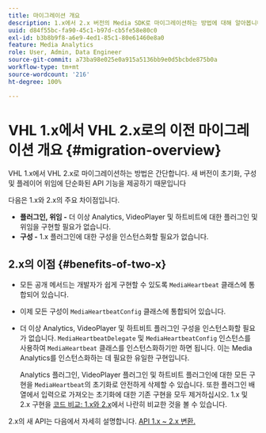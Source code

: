 ```yaml
---
title: 마이그레이션 개요
description: 1.x에서 2.x 버전의 Media SDK로 마이그레이션하는 방법에 대해 알아봅니다.
uuid: d84f55bc-fa90-45c1-b97d-cb5fe58e80c0
exl-id: b3b8b9f8-a6e9-4ed1-85c1-80e61460e8a0
feature: Media Analytics
role: User, Admin, Data Engineer
source-git-commit: a73ba98e025e0a915a5136bb9e0d5bcbde875b0a
workflow-type: tm+mt
source-wordcount: '216'
ht-degree: 100%

---
```


# VHL 1.x에서 VHL 2.x로의 이전 마이그레이션 개요 {#migration-overview}

VHL 1.x에서 VHL 2.x로 마이그레이션하는 방법은 간단합니다. 새 버전이 초기화, 구성 및 플레이어 위임에 단순화된 API 기능을 제공하기 때문입니다

다음은 1.x와 2.x의 주요 차이점입니다.

* **플러그인, 위임 -** 더 이상 Analytics, VideoPlayer 및 하트비트에 대한 플러그인 및 위임을 구현할 필요가 없습니다.
* **구성 -** 1.x 플러그인에 대한 구성을 인스턴스화할 필요가 없습니다.

## 2.x의 이점 {#benefits-of-two-x}

* 모든 공개 메서드는 개발자가 쉽게 구현할 수 있도록 `MediaHeartbeat` 클래스에 통합되어 있습니다.
* 이제 모든 구성이 `MediaHeartbeatConfig` 클래스에 통합되어 있습니다.
* 더 이상 Analytics, VideoPlayer 및 하트비트 플러그인 구성을 인스턴스화할 필요가 없습니다. `MediaHeartbeatDelegate` 및 `MediaHeartbeatConfig` 인스턴스를 사용하여 `MediaHeartbeat` 클래스를 인스턴스화하기만 하면 됩니다. 이는 Media Analytics를 인스턴스화하는 데 필요한 유일한 구현입니다.

  Analytics 플러그인, VideoPlayer 플러그인 및 하트비트 플러그인에 대한 모든 구현을 `MediaHeartbeat`의 초기화로 안전하게 삭제할 수 있습니다. 또한 플러그인 배열에서 입력으로 가져오는 초기화에 대한 기존 구현을 모두 제거하십시오. 1.x 및 2.x 구현을 [코드 비교: 1.x와 2.x](./code-comparison-1x-2x.md)에서 나란히 비교한 것을 볼 수 있습니다.

2.x의 새 API는 다음에서 자세히 설명합니다. [API 1.x ~ 2.x 변환.](./1x-2x-api-change.md)
